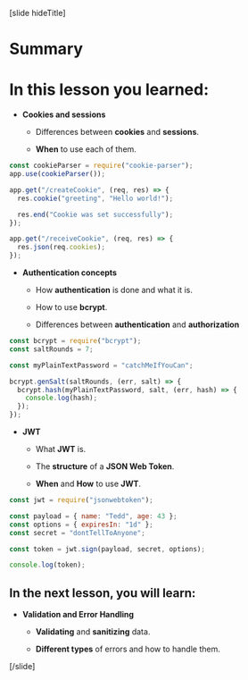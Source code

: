 [slide hideTitle]
# Summary

# In this lesson you learned:

- **Cookies and sessions**

    - Differences between **cookies** and **sessions**.

    - **When** to use each of them.

```js
const cookieParser = require("cookie-parser");
app.use(cookieParser());

app.get("/createCookie", (req, res) => {
  res.cookie("greeting", "Hello world!");

  res.end("Cookie was set successfully");
});

app.get("/receiveCookie", (req, res) => {
  res.json(req.cookies);
});
```

- **Authentication concepts**

    - How **authentication** is done and what it is.

    - How to use **bcrypt**.

    - Differences between **authentication** and **authorization**

```js
const bcrypt = require("bcrypt");
const saltRounds = 7;

const myPlainTextPassword = "catchMeIfYouCan";

bcrypt.genSalt(saltRounds, (err, salt) => {
  bcrypt.hash(myPlainTextPassword, salt, (err, hash) => {
    console.log(hash);
  });
});
```

- **JWT**

    - What **JWT** is.

    - The **structure** of a **JSON Web Token**.

    - **When** and **How** to use **JWT**.

```js
const jwt = require("jsonwebtoken");

const payload = { name: "Tedd", age: 43 };
const options = { expiresIn: "1d" };
const secret = "dontTellToAnyone";

const token = jwt.sign(payload, secret, options);

console.log(token);
```

## In the next lesson, you will learn:

- **Validation and Error Handling**

    - **Validating** and **sanitizing** data.

    - **Different types** of errors and how to handle them.

[/slide]
